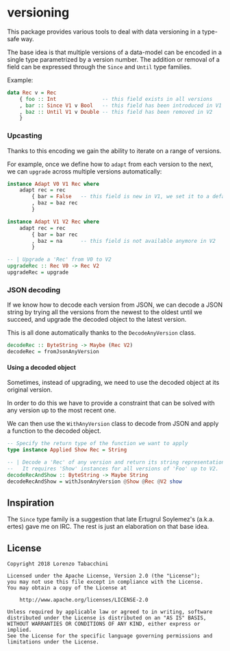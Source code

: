 # versioning

This package provides various tools to deal with data versioning in a type-safe way.

The base idea is that multiple versions of a data-model can be encoded in a single type parametrized by a version number.
The addition or removal of a field can be expressed through the `Since` and `Until` type families.

Example:

```haskell
data Rec v = Rec
    { foo :: Int               -- this field exists in all versions
    , bar :: Since V1 v Bool   -- this field has been introduced in V1
    , baz :: Until V1 v Double -- this field has been removed in V2
    }
```

### Upcasting

Thanks to this encoding we gain the ability to iterate on a range of versions.

For example, once we define how to `adapt` from each version to the next,
we can `upgrade` across multiple versions automatically:

```haskell
instance Adapt V0 V1 Rec where
    adapt rec = rec
        { bar = False   -- this field is new in V1, we set it to a default value
        , baz = baz rec
        }

instance Adapt V1 V2 Rec where
    adapt rec = rec
        { bar = bar rec
        , baz = na      -- this field is not available anymore in V2
        }

-- | Upgrade a 'Rec' from V0 to V2
upgradeRec :: Rec V0 -> Rec V2
upgradeRec = upgrade
```

### JSON decoding

If we know how to decode each version from JSON,
we can decode a JSON string by trying all the versions
from the newest to the oldest until we succeed,
and upgrade the decoded object to the latest version.

This is all done automatically thanks to the `DecodeAnyVersion` class.

```haskell
decodeRec :: ByteString -> Maybe (Rec V2)
decodeRec = fromJsonAnyVersion
```

#### Using a decoded object

Sometimes, instead of upgrading,
we need to use the decoded object at its original version.

In order to do this we have to provide a constraint that can be solved
with any version up to the most recent one.

We can then use the `WithAnyVersion` class to decode from JSON and apply a function
to the decoded object.

```haskell
-- Specify the return type of the function we want to apply
type instance Applied Show Rec = String

-- | Decode a 'Rec' of any version and return its string representation.
--   It requires 'Show' instances for all versions of 'Foo' up to V2.
decodeRecAndShow :: ByteString -> Maybe String
decodeRecAndShow = withJsonAnyVersion @Show @Rec @V2 show
```

## Inspiration

The `Since` type family is a suggestion that late Ertugrul Soylemez's (a.k.a. ertes) gave me on IRC.
The rest is just an elaboration on that base idea.

## License

    Copyright 2018 Lorenzo Tabacchini

    Licensed under the Apache License, Version 2.0 (the "License");
    you may not use this file except in compliance with the License.
    You may obtain a copy of the License at

        http://www.apache.org/licenses/LICENSE-2.0

    Unless required by applicable law or agreed to in writing, software
    distributed under the License is distributed on an "AS IS" BASIS,
    WITHOUT WARRANTIES OR CONDITIONS OF ANY KIND, either express or implied.
    See the License for the specific language governing permissions and
    limitations under the License.
